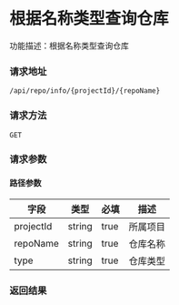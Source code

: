 # 根据名称类型查询仓库
功能描述：根据名称类型查询仓库

### 请求地址
```
/api/repo/info/{projectId}/{repoName}
```

### 请求方法
`GET`
### 请求参数
#### 路径参数

| 字段 | 类型 | 必填 | 描述 |
| -------- | -------- | -------- | -------- |
| projectId     | string   | true       | 所属项目 |
| repoName     | string   | true       | 仓库名称 |
| type     | string   | true       | 仓库类型 |




### 返回结果

